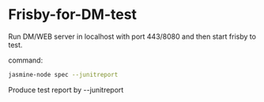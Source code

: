 # Frisby-for-DM-test

Run DM/WEB server in localhost with port 443/8080 and then start frisby to test.

command:
```sh
jasmine-node spec --junitreport
```
Produce test report by --junitreport
